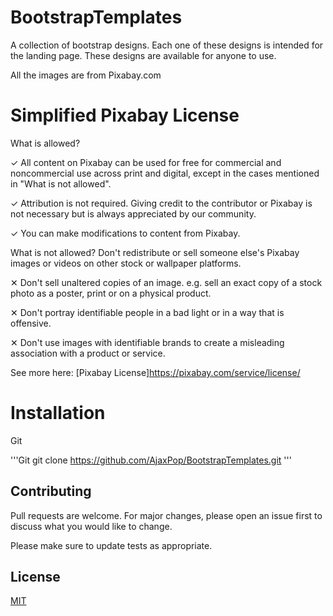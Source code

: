 # BootstrapTemplates

A collection of bootstrap designs. Each one of these designs is intended for the landing page. These designs are available for anyone to use. 

All the images are from Pixabay.com

# Simplified Pixabay License

What is allowed?

✓ All content on Pixabay can be used for free for commercial and noncommercial use across print and digital, except in the cases mentioned in "What is not allowed".

✓ Attribution is not required. Giving credit to the contributor or Pixabay is not necessary but is always appreciated by our community.

✓ You can make modifications to content from Pixabay.

What is not allowed?
Don't redistribute or sell someone else's Pixabay images or videos on other stock or wallpaper platforms.

✕	Don't sell unaltered copies of an image. e.g. sell an exact copy of a stock photo as a poster, print or on a physical product.

✕	Don't portray identifiable people in a bad light or in a way that is offensive.

✕	Don't use images with identifiable brands to create a misleading association with a product or service.

See more here:
[Pixabay License]https://pixabay.com/service/license/


# Installation
Git

'''Git
git clone https://github.com/AjaxPop/BootstrapTemplates.git
'''

## Contributing
Pull requests are welcome. For major changes, please open an issue first to discuss what you would like to change.

Please make sure to update tests as appropriate.

## License
[MIT](https://choosealicense.com/licenses/mit/)
